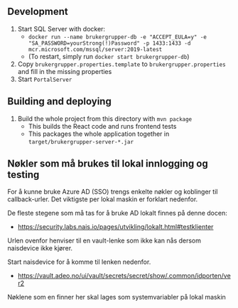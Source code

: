 
## Development

1. Start SQL Server with docker:
   * `docker run --name brukergrupper-db -e "ACCEPT_EULA=y" -e "SA_PASSWORD=yourStrong(!)Password" -p 1433:1433 -d mcr.microsoft.com/mssql/server:2019-latest`
   * (To restart, simply run `docker start brukergrupper-db`)
2. Copy `brukergrupper.properties.template` to `brukergrupper.properties` and fill in the missing properties 
3. Start `PortalServer`


## Building and deploying 

1. Build the whole project from this directory with `mvn package`
   * This builds the React code and runs frontend tests
   * This packages the whole application together in `target/brukergrupper-server-*.jar`


## Nøkler som må brukes til lokal innlogging og testing
For å kunne bruke Azure AD (SSO) trengs enkelte nøkler og koblinger til callback-urler.
Det viktigste per lokal maskin er forklart nedenfor.

De fleste stegene som må tas for å bruke AD lokalt finnes på denne docen:
* https://security.labs.nais.io/pages/utvikling/lokalt.html#testklienter

Urlen ovenfor henviser til en vault-lenke som ikke kan nås dersom naisdevice ikke kjører.

Start naisdevice for å komme til lenken nedenfor.
* https://vault.adeo.no/ui/vault/secrets/secret/show/.common/idporten/ver2

Nøklene som en finner her skal lages som systemvariabler på lokal maskin
